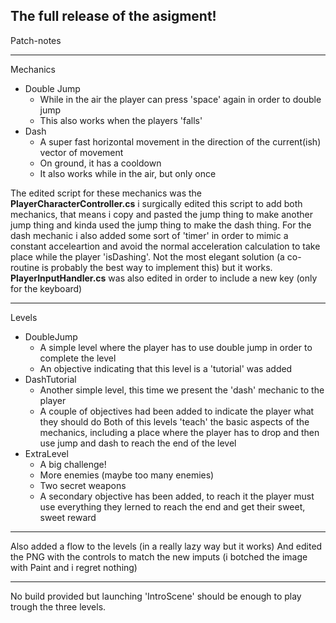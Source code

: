 The full release of the asigment!
---

Patch-notes
_______
Mechanics
- Double Jump
  - While in the air the player can press 'space' again in order to double jump
  - This also works when the players 'falls'
- Dash
  - A super fast horizontal movement in the direction of the current(ish) vector of movement   
  - On ground, it has a cooldown
  - It also works while in the air, but only once

The edited script for these mechanics was the **PlayerCharacterController.cs** i surgically edited this script to add both mechanics, that means i copy and pasted the jump thing to make another jump thing and kinda used the jump thing to make the dash thing.
For the dash mechanic i also added some sort of 'timer' in order to mimic a constant acceleartion and avoid the normal acceleration calculation to take place while the player 'isDashing'. Not the most elegant solution (a co-routine is probably the best way to implement this) but it works.
**PlayerInputHandler.cs** was also edited in order to include a new key (only for the keyboard)
_______
Levels

- DoubleJump
  - A simple level where the player has to use double jump in order to complete the level
  - An objective indicating that this level is a 'tutorial' was added
- DashTutorial
  - Another simple level, this time we present the 'dash' mechanic to the player
  - A couple of objectives had been added to indicate the player what they should do
 Both of this levels 'teach' the basic aspects of the mechanics, including a place where the player has to drop and then use jump and dash to reach the end of the level
- ExtraLevel
  - A big challenge!
  - More enemies (maybe too many enemies)
  - Two secret weapons
  - A secondary objective has been added, to reach it the player must use everything they lerned to reach the end and get their sweet, sweet reward
_______

Also added a flow to the levels (in a really lazy way but it works)
And edited the PNG with the controls to match the new imputs (i botched the image with Paint and i regret nothing)
__________

No build provided but launching 'IntroScene' should be enough to play trough the three levels.
